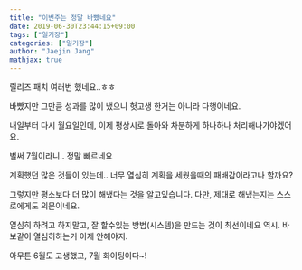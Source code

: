 ```yaml
---
title: "이번주는 정말 바빴네요"
date: 2019-06-30T23:44:15+09:00
tags: ["일기장"]
categories: ["일기장"]
author: "Jaejin Jang"
mathjax: true
---
```


릴리즈 패치 여러번 했네요..ㅎㅎ

바빴지만 그만큼 성과를 많이 냈으니 헛고생 한거는 아니라 다행이네요.

내일부터 다시 월요일인데, 이제 평상시로 돌아와 차분하게 하나하나 처리해나가야겠어요.

벌써 7월이라니.. 정말 빠르네요

계획했던 많은 것들이 있는데.. 너무 열심히 계획을 세웠을때의 패배감이라고나 할까요?

그렇지만 평소보다 더 많이 해냈다는 것을 알고있습니다. 다만, 제대로 해냈는지는 스스로에게도 의문이네요.

열심히 하려고 하지말고, 잘 할수있는 방법(시스템)을 만드는 것이 최선이네요 역시. 바보같이 열심히하는거 이제 안해야지.

아무튼 6월도 고생했고, 7월 화이팅이다~!
